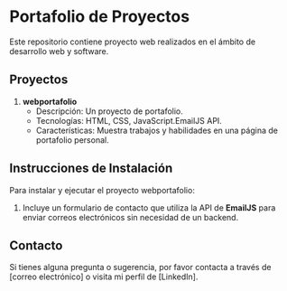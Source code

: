 # Portafolio de Proyectos

Este repositorio contiene proyecto web realizados en el ámbito de desarrollo web y software.

## Proyectos

1. **webportafolio**
   - Descripción: Un proyecto de portafolio.
   - Tecnologías: HTML, CSS, JavaScript.EmailJS API.
   - Características: Muestra trabajos y habilidades en una página de portafolio personal.

## Instrucciones de Instalación

Para instalar y ejecutar el proyecto webportafolio:

1.  Incluye un formulario de contacto que utiliza la API de **EmailJS** para enviar correos electrónicos sin necesidad de un backend.

## Contacto

Si tienes alguna pregunta o sugerencia, por favor contacta a través de [correo electrónico] o visita mi perfil de [LinkedIn].
